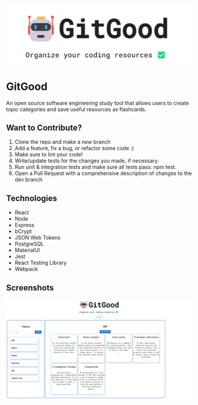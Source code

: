 <!-- GitGood -->
<div id='top' align='center'>
<img src='client/assets/GitGoodLogo.png' width='500'>
</div>

# GitGood

An open source software engineering study tool that allows users to create topic categories and save useful resources as flashcards.

## Want to Contribute?

1. Clone the repo and make a new branch
1. Add a feature, fix a bug, or refactor some code :)
1. Make sure to lint your code!
1. Write/update tests for the changes you made, if necessary.
1. Run unit & integration tests and make sure all tests pass: npm test.
1. Open a Pull Request with a comprehensive description of changes to the dev branch

## Technologies

- React
- Node
- Express
- bCrypt
- JSON Web Tokens
- PostgreSQL
- MaterialUI
- Jest
- React Testing Library
- Webpack

## Screenshots
![Screenshot](client/assets/GitGoodDash.png)
